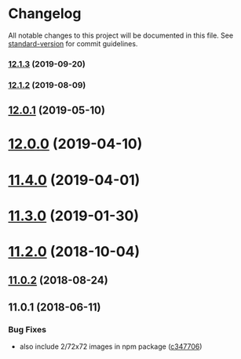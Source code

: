 # Changelog

All notable changes to this project will be documented in this file. See [standard-version](https://github.com/conventional-changelog/standard-version) for commit guidelines.

### [12.1.3](https://github.com/makepanic/twemoji-clean/compare/v12.1.2...v12.1.3) (2019-09-20)



### [12.1.2](https://github.com/makepanic/twemoji-clean/compare/v12.0.1...v12.1.2) (2019-08-09)



<a name="12.0.1"></a>
## [12.0.1](https://github.com/makepanic/twemoji-clean/compare/v12.0.0...v12.0.1) (2019-05-10)



<a name="12.0.0"></a>
# [12.0.0](https://github.com/makepanic/twemoji-clean/compare/v11.4.0...v12.0.0) (2019-04-10)



<a name="11.4.0"></a>
# [11.4.0](https://github.com/makepanic/twemoji-clean/compare/v11.3.0...v11.4.0) (2019-04-01)



<a name="11.3.0"></a>
# [11.3.0](https://github.com/makepanic/twemoji-clean/compare/v11.2.0...v11.3.0) (2019-01-30)



<a name="11.2.0"></a>
# [11.2.0](https://github.com/makepanic/twemoji-clean/compare/v11.0.2...v11.2.0) (2018-10-04)



<a name="11.0.2"></a>
## [11.0.2](https://github.com/makepanic/twemoji-clean/compare/v11.0.1...v11.0.2) (2018-08-24)



<a name="11.0.1"></a>
## 11.0.1 (2018-06-11)


### Bug Fixes

* also include 2/72x72 images in npm package ([c347706](https://github.com/makepanic/twemoji-clean/commit/c347706))
